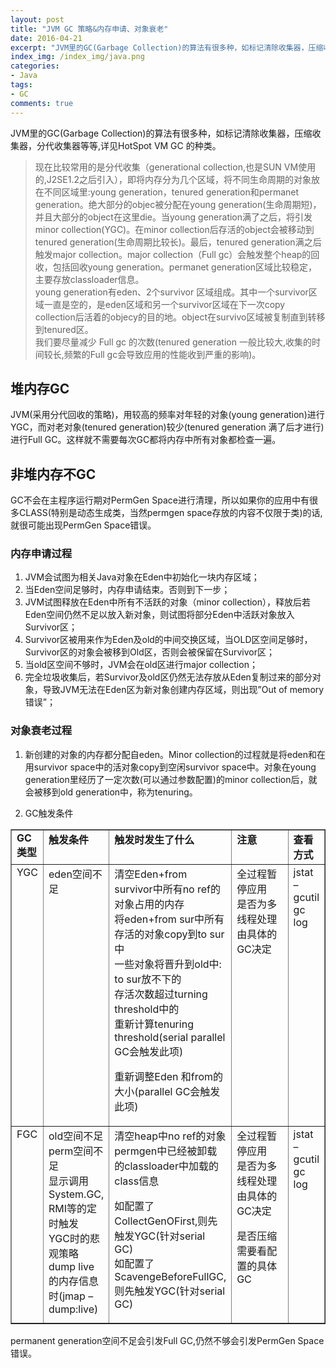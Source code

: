 ```yaml
---
layout: post
title: "JVM GC 策略&内存申请、对象衰老"
date: 2016-04-21
excerpt: "JVM里的GC(Garbage Collection)的算法有很多种，如标记清除收集器，压缩收集器，分代收集器等等,详见HotSpot VM GC 的种类"
index_img: /index_img/java.png
categories: 
- Java
tags: 
- GC
comments: true
---
```


JVM里的GC(Garbage Collection)的算法有很多种，如标记清除收集器，压缩收集器，分代收集器等等,详见HotSpot VM GC 的种类。  
>现在比较常用的是分代收集（generational collection,也是SUN VM使用的,J2SE1.2之后引入），即将内存分为几个区域，将不同生命周期的对象放在不同区域里:young generation，tenured generation和permanet generation。绝大部分的objec被分配在young generation(生命周期短)，并且大部分的object在这里die。当young generation满了之后，将引发minor collection(YGC)。在minor collection后存活的object会被移动到tenured generation(生命周期比较长)。最后，tenured generation满之后触发major collection。major collection（Full gc）会触发整个heap的回收，包括回收young generation。permanet generation区域比较稳定，主要存放classloader信息。  
young generation有eden、2个survivor 区域组成。其中一个survivor区域一直是空的，是eden区域和另一个survivor区域在下一次copy collection后活着的objecy的目的地。object在survivo区域被复制直到转移到tenured区。  
我们要尽量减少 Full gc 的次数(tenured generation 一般比较大,收集的时间较长,频繁的Full gc会导致应用的性能收到严重的影响)。  

## 堆内存GC
JVM(采用分代回收的策略)，用较高的频率对年轻的对象(young generation)进行YGC，而对老对象(tenured generation)较少(tenured generation 满了后才进行)进行Full GC。这样就不需要每次GC都将内存中所有对象都检查一遍。
## 非堆内存不GC
GC不会在主程序运行期对PermGen Space进行清理，所以如果你的应用中有很多CLASS(特别是动态生成类，当然permgen space存放的内容不仅限于类)的话,就很可能出现PermGen Space错误。
### 内存申请过程

1. JVM会试图为相关Java对象在Eden中初始化一块内存区域；
2. 当Eden空间足够时，内存申请结束。否则到下一步；
3. JVM试图释放在Eden中所有不活跃的对象（minor collection），释放后若Eden空间仍然不足以放入新对象，则试图将部分Eden中活跃对象放入Survivor区；
4. Survivor区被用来作为Eden及old的中间交换区域，当OLD区空间足够时，Survivor区的对象会被移到Old区，否则会被保留在Survivor区；
5. 当old区空间不够时，JVM会在old区进行major collection；
6. 完全垃圾收集后，若Survivor及old区仍然无法存放从Eden复制过来的部分对象，导致JVM无法在Eden区为新对象创建内存区域，则出现”Out of memory错误”；

### 对象衰老过程
1. 新创建的对象的内存都分配自eden。Minor collection的过程就是将eden和在用survivor space中的活对象copy到空闲survivor space中。对象在young generation里经历了一定次数(可以通过参数配置)的minor collection后，就会被移到old generation中，称为tenuring。

2. GC触发条件
<table border="1" cellspacing="0">
<tbody>
<tr>
<td valign="top"><strong>GC类型</strong></td>
<td valign="top"><strong>触发条件</strong></td>
<td valign="top"><strong>触发时发生了什么</strong></td>
<td valign="top"><strong>注意</strong></td>
<td valign="top"><strong>查看方式</strong></td>
</tr>
<tr>
<td valign="top">YGC</td>
<td valign="top">eden空间不足</td>
<td valign="top">清空Eden+from survivor中所有no ref的对象占用的内存<br>
将eden+from sur中所有存活的对象copy到to sur中<br>
一些对象将晋升到old中:<br>
to sur放不下的<br>
存活次数超过turning threshold中的<br>
重新计算tenuring threshold(serial parallel GC会触发此项)<p></p>
<p>重新调整Eden 和from的大小(parallel GC会触发此项)</p></td>
<td valign="top">全过程暂停应用<br>
是否为多线程处理由具体的GC决定</td>
<td valign="top">jstat –gcutil<br>
gc log</td>
</tr>
<tr>
<td valign="top">FGC</td>
<td valign="top">old空间不足<br>
perm空间不足<br>
显示调用System.GC, RMI等的定时触发<br>
YGC时的悲观策略<br>
dump live的内存信息时(jmap –dump:live)</td>
<td valign="top">清空heap中no ref的对象<br>
permgen中已经被卸载的classloader中加载的class信息<p></p>
<p>如配置了CollectGenOFirst,则先触发YGC(针对serial GC)<br>
如配置了ScavengeBeforeFullGC,则先触发YGC(针对serial GC)</p></td>
<td valign="top" width="155">全过程暂停应用<br>
是否为多线程处理由具体的GC决定<p></p>
<p>是否压缩需要看配置的具体GC</p></td>
<td valign="top">jstat –gcutil<br>
gc log</td>
</tr>
</tbody>
</table>
permanent generation空间不足会引发Full GC,仍然不够会引发PermGen Space错误。








